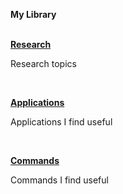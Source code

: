 <strong>My Library</strong>

<br>
<strong><u>Research</u></strong>
<p> Research topics </p>
<br>

<strong><u>Applications</u></strong>
<p> Applications I find useful </p>
<br>

<strong><u>Commands</u></strong>
<p> Commands I find useful </p>
